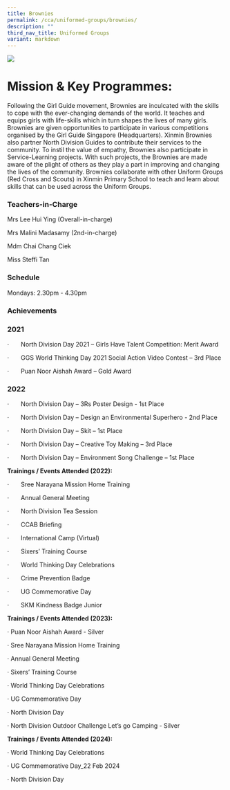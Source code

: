 ```yaml
---
title: Brownies
permalink: /cca/uniformed-groups/brownies/
description: ""
third_nav_title: Uniformed Groups
variant: markdown
---
```

![](/images/CCA/brownies%20s.jpg)

# **Mission & Key Programmes:**

Following the Girl Guide movement, Brownies are inculcated with the skills to cope with the ever-changing demands of the world. It teaches and equips girls with life-skills which in turn shapes the lives of many girls.
Brownies are given opportunities to participate in various competitions organised by the Girl Guide Singapore (Headquarters). Xinmin Brownies also partner North Division Guides to contribute their services to the community. To instil the value of empathy, Brownies also participate in Service-Learning projects.  With such projects, the Brownies are made aware of the plight of others as they play a part in improving and changing the lives of the community. Brownies collaborate with other Uniform Groups (Red Cross and Scouts) in Xinmin Primary School to teach and learn about skills that can be used across the Uniform Groups.

### Teachers-in-Charge

Mrs Lee Hui Ying (Overall-in-charge)

Mrs Malini Madasamy (2nd-in-charge)

Mdm Chai Chang Ciek

Miss Steffi Tan

### Schedule

Mondays: 2.30pm - 4.30pm

### Achievements

### 2021

·       North Division Day 2021 – Girls Have Talent Competition: Merit Award

·       GGS World Thinking Day 2021 Social Action Video Contest – 3rd Place

·       Puan Noor Aishah Award – Gold Award

### 2022

·       North Division Day – 3Rs Poster Design - 1st Place

·       North Division Day – Design an Environmental Superhero - 2nd Place

·       North Division Day – Skit – 1st Place

·       North Division Day – Creative Toy Making – 3rd Place

·       North Division Day – Environment Song Challenge – 1st Place

**Trainings / Events Attended (2022):**

·       Sree Narayana Mission Home Training

·       Annual General Meeting

·       North Division Tea Session

·       CCAB Briefing

·       International Camp (Virtual)

·       Sixers’ Training Course

·       World Thinking Day Celebrations

·       Crime Prevention Badge

·       UG Commemorative Day

·       SKM Kindness Badge Junior

**Trainings / Events Attended (2023):**

·       Puan Noor Aishah Award - Silver

·       Sree Narayana Mission Home Training

·       Annual General Meeting

·       Sixers’ Training Course

·       World Thinking Day Celebrations

·       UG Commemorative Day

·       North Division Day

·       North Division Outdoor Challenge Let’s go Camping - Silver

**Trainings / Events Attended (2024):**

·       World Thinking Day Celebrations
			 
·       UG Commemorative Day_22 Feb 2024

·       North Division Day

